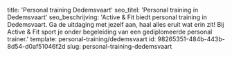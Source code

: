 title: 'Personal training Dedemsvaart'
seo_titel: 'Personal training in Dedemsvaart'
seo_beschrijving: 'Active & Fit biedt personal training in Dedemsvaart. Ga de uitdaging met jezelf aan, haal alles eruit wat erin zit! Bij Active & Fit sport je onder begeleiding van een gediplomeerde personal trainer.'
template: personal-training/dedemsvaart
id: 98265351-484b-443b-8d54-d0af51046f2d
slug: personal-training-dedemsvaart
